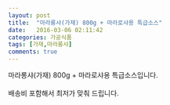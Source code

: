 ```yaml
---
layout: post
title:  "마라롱샤(가재) 800g + 마라로샤용 특급소스"
date:   2016-03-06 02:11:42
categories: 가공식품
tags: [가재,마라롱샤]
comments: true
---
```



마라롱샤(가재) 800g + 마라로샤용 특급소스입니다.
<br><br>
배송비 포함해서 최저가 맞춰 드립니다.
<br>
<br>
<img class="image" src="https://4.bp.blogspot.com/-KRxz3Xo1p8g/W_qmOc1ZBkI/AAAAAAAAA4A/WGf3bIVavkw9qV7GjmYHC7gzQ9hDjheswCLcBGAs/s320/3464574675.jpg" alt=""/>
<br>
<br>
<img class="image" src="http://www.nbbang.co.kr/data/webedit/20181008181619_mokeavio.jpg" alt=""/>  